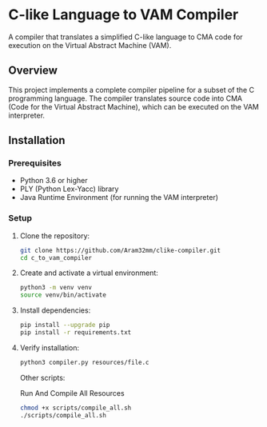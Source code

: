 # C-like Language to VAM Compiler

A compiler that translates a simplified C-like language to CMA code for execution on the Virtual Abstract Machine (VAM).

## Overview

This project implements a complete compiler pipeline for a subset of the C programming language. The compiler translates source code into CMA (Code for the Virtual Abstract Machine), which can be executed on the VAM interpreter.


## Installation

### Prerequisites

- Python 3.6 or higher
- PLY (Python Lex-Yacc) library
- Java Runtime Environment (for running the VAM interpreter)

### Setup

1. Clone the repository:
   ```bash
   git clone https://github.com/Aram32mm/clike-compiler.git
   cd c_to_vam_compiler
   ```

2. Create and activate a virtual environment:
   ```bash
   python3 -m venv venv
   source venv/bin/activate
   ```

3. Install dependencies:
   ```bash
   pip install --upgrade pip
   pip install -r requirements.txt
   
   ```
   
4. Verify installation:
   ```bash
   python3 compiler.py resources/file.c
   ```

    Other scripts:

    Run And Compile All Resources
   ```bash
   chmod +x scripts/compile_all.sh
   ./scripts/compile_all.sh
   ```


